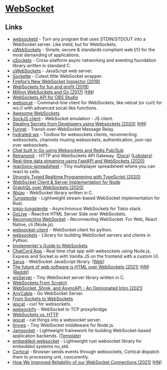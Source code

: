 # [WebSocket](https://en.wikipedia.org/wiki/WebSocket)

## Links

- [websocketd](https://github.com/joewalnes/websocketd) - Turn any program that uses STDIN/STDOUT into a WebSocket server. Like inetd, but for WebSockets.
- [µWebSockets](https://github.com/uNetworking/uWebSockets) - Simple, secure & standards compliant web I/O for the most demanding of applications.
- [µSockets](https://github.com/uNetworking/uSockets) - Cross-platform async networking and eventing foundation library written in standard C.
- [µWebSockets](https://github.com/uNetworking/uWebSockets.js) - JavaScript web server.
- [Sockette](https://github.com/lukeed/sockette) - Cutest little WebSocket wrapper.
- [Firefox’s New WebSocket Inspector (2019)](https://hacks.mozilla.org/2019/10/firefoxs-new-websocket-inspector/)
- [WebSockets for fun and profit (2019)](https://stackoverflow.blog/2019/12/18/websockets-for-fun-and-profit/)
- [Million WebSockets and Go (2017)](https://gbws.io/articles/million-websocket-and-go/) ([HN](https://news.ycombinator.com/item?id=21865715))
- [WebSockets API for OBS Studio](https://github.com/Palakis/obs-websocket)
- [websocat](https://github.com/vi/websocat) - Command-line client for WebSockets, like netcat (or curl) for ws:// with advanced socat-like functions.
- [Awesome WebSockets](https://github.com/facundofarias/awesome-websockets)
- [SockJS client](https://github.com/sockjs/sockjs-client) - WebSocket emulation - JS client.
- [Stealing Secrets from Developers using Websockets (2020)](https://medium.com/@stestagg/stealing-secrets-from-developers-using-websockets-254f98d577a0) ([HN](https://news.ycombinator.com/item?id=23256458))
- [Funnel](https://github.com/lambdaisland/funnel) - Transit-over-WebSocket Message Relay.
- [hydrated-ws](https://github.com/dcharbonnier/hydrated-ws) - Toolbox for websockets clients, reconnecting websockets, channels muxing websockets, authentication, json-rpc over websockets.
- [Chat built in Go using Websockets and Redis Pub/Sub](https://github.com/leartgjoni/go-chat-api)
- [Retransmit](https://github.com/retransmit/prism) - HTTP and WebSockets API Gateway. ([Docs](https://retransmit.io/docs/)) ([Lobsters](https://lobste.rs/s/5sm4io/http_websocket_api_gateway))
- [Real-time data streaming using FastAPI and WebSockets (2020)](https://stribny.name/blog/2020/07/real-time-data-streaming-using-fastapi-and-websockets)
- [reactions-spreadsheet](https://github.com/osnr/reactions-spreadsheet) - Tiny multiplayer spreadsheet where you can react to cells.
- [Strongly Typed Realtime Programming with TypeScript (2020)](https://www.stackbuilders.com/news/strongly-typed-realtime-programming-with-typescript)
- [WebSocket Client & Server Implementation for Node](https://github.com/theturtle32/WebSocket-Node)
- [GraphQL over WebSockets (2020)](https://the-guild.dev/blog/graphql-over-websockets)
- [Wslay](https://github.com/tatsuhiro-t/wslay) - WebSocket library written in C.
- [Tungstenite](https://github.com/snapview/tungstenite-rs) - Lightweight stream-based WebSocket implementation for Rust.
- [tokio-tungstenite](https://github.com/snapview/tokio-tungstenite) - Asynchronous WebSockets for Tokio stack.
- [GoLive](https://github.com/brendonferreira/golive) - Reactive HTML Server Side over WebSockets.
- [Reconnecting WebSocket](https://github.com/pladaria/reconnecting-websocket) - Reconnecting WebSocket. For Web, React Native, cli (Node.js).
- [websocket-client](https://github.com/websocket-client/websocket-client) - WebSocket client for python.
- [websockets](https://github.com/aaugustin/websockets) - Library for building WebSocket servers and clients in Python.
- [Implementer's Guide to WebSockets](https://cookie.engineer/weblog/articles/implementers-guide-to-websockets.html)
- [ChatCord App](https://github.com/bradtraversy/chatcord) - Real time chat app with websockets using Node.js, Express and Socket.io with Vanilla JS on the frontend with a custom UI.
- [Sarus](https://github.com/anephenix/sarus) - WebSocket JavaScript library. ([Web](https://sarus.anephenix.com/))
- [The future of web software is HTML over WebSockets (2021)](https://alistapart.com/article/the-future-of-web-software-is-html-over-websockets/) ([HN](https://news.ycombinator.com/item?id=26265999)) ([Reddit](https://www.reddit.com/r/coding/comments/lsq2dw/the_future_of_web_software_is_html_over_websockets/))
- [wsServer](https://github.com/Theldus/wsServer) - Tiny WebSocket server library written in C.
- [WebSockets From Scratch](https://github.com/pusher/websockets-from-scratch-tutorial)
- [WebSocket, Shrek, and AsyncAPI - An Opinionated Intro (2021)](https://www.asyncapi.com/blog/websocket-part1)
- [AnyCable](https://github.com/anycable/anycable-go) - Go WebSocket Server.
- [From Sockets to WebSockets](https://github.com/susam/lab/tree/master/web/sockets)
- [wscat](https://github.com/emulbreh/wscat) - curl for websockets.
- [websockify](https://github.com/novnc/websockify) - WebSocket to TCP proxy/bridge.
- [WebSockets vs. HTTP](https://ably.com/topic/websockets-vs-http)
- [wscat](https://github.com/schollz/wscat) - cat things into a websocket server.
- [tinyws](https://github.com/tinyhttp/tinyws) - Tiny WebSocket middleware for Node.js.
- [Jamsocket](https://github.com/jamsocket/jamsocket) - Lightweight framework for building WebSocket-based application backends. ([Template](https://github.com/jamsocket/service-template))
- [embedded-websocket](https://github.com/ninjasource/embedded-websocket) - Lightweight rust websocket library for embedded systems no_std.
- [Cortical](https://github.com/owulveryck/cortical) - Browser sends events through websockets, Cortical dispatch them to processing unit, concurently.
- [How We Improved Reliability of our WebSocket Connections (2021)](https://making.close.com/posts/reliable-websockets/) ([HN](https://news.ycombinator.com/item?id=29026740))
